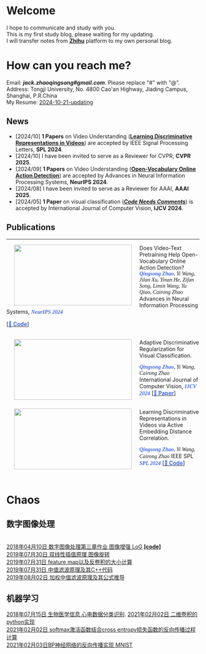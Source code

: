 # Welcome
I hope to communicate and study with you.
<br>This is my first study blog, please waiting for my updating. 
<br>I will transfer notes from [**Zhihu**](https://www.zhihu.com/people/zhao-qing-song-68-22/activities) platform to my own personal blog.

# How can you reach me?
Email: ***jack.zhaoqingsong#gmail.com***. Please replace "#" with "@". 
<br>Address: Tongji University, No. 4800 Cao'an Highway, Jiading Campus, Shanghai, P.R.China
<br>My Resume: [2024-10-21-updating](https://aicarrier.feishu.cn/wiki/GxWFwJwsQimlEmk2i6ycQTAVnsh?from=from_copylink)

## News
- [2024/10] **1 Papers** on Video Understanding ([**Learning Discriminative Representations in Videos**](https://github.com/ZQSIAT/AEDC)) are accepted by IEEE Signal Processing Letters, **SPL 2024**.
- [2024/10] I have been invited to serve as a Reviewer for CVPR, **CVPR 2025**.
- [2024/09] **1 Papers** on Video Understanding ([**Open-Vocabulary Online Action Detection**](https://github.com/OpenGVLab/OV-OAD)) are accepted by Advances in Neural Information Processing Systems, **NeurIPS 2024**.
- [2024/08] I have been invited to serve as a Reviewer for AAAI, **AAAI 2025**.
- [2024/05] **1 Paper** on visual classification ([***Code Needs Comments***](https://link.springer.com/article/10.1007/s11263-024-02080-0)) is accepted by International Journal of Computer Vision, **IJCV 2024**.


## Publications
<hr />
<img src="https://i.postimg.cc/4dMR8CCY/overall.png" width="307" height="158"   align="left" hspace="20" vspace="0"/>
Does Video-Text Pretraining Help Open-Vocabulary Online Action Detection?
<font face="Georgia"><I></I></font><font face="Georgia" color="RoyalBlue"><I><B>Qingsong Zhao</B></I></font><font face="Georgia"><I>, Yi Wang, Jilan Xu, Yinan He, Zifan Song, Limin Wang, Yu Qiao, Cairong Zhao</I></font>
Advances in Neural Information Processing Systems, <font face="Georgia" color="RoyalBlue"><I><B>NeurIPS 2024</B></I></font>

[[<font color="RoyalBlue"><B>📃 Code</B></font>]](https://github.com/OpenGVLab/OV-OAD)

<br>
<img src="https://i.postimg.cc/k5khG7FJ/ijcv-overall.png" width="307" height="158"   align="left" hspace="20" vspace="0"/>
Adaptive Discriminative Regularization for Visual Classification.

<font face="Georgia"><I></I></font>**<font face="Georgia" color="RoyalBlue"><I><B>Qingsong Zhao</B></I></font>**<font face="Georgia"><I>, Yi Wang, Cairong Zhao</I></font>
International Journal of Computer Vision, <font face="Georgia" color="RoyalBlue"><I><B>IJCV 2024</B></I></font>
[[<font color="RoyalBlue"><B>📃 Paper</B></font>]](https://arxiv.org/abs/2203.00833)

<br>
<img src="https://i.postimg.cc/Yq54dV34/aedc-overall.png" width="307" height="158"   align="left" hspace="20" vspace="0"/>
Learning Discriminative Representations in Videos via Active Embedding Distance Correlation.

<font face="Georgia"><I></I></font>**<font face="Georgia" color="RoyalBlue"><I><B>Qingsong Zhao</B></I></font>**<font face="Georgia"><I>, Yi Wang, Cairong Zhao</I></font>
IEEE SPL <font face="Georgia" color="RoyalBlue"><I><B>SPL 2024</B></I></font>
[[<font color="RoyalBlue"><B>📃 Code</B></font>]](https://github.com/ZQSIAT/AEDC)

<br>



# Chaos
## 数字图像处理
<br>[2018年04月10日 数字图像处理第三章作业 图像增强 LoG](https://zhuanlan.zhihu.com/p/35239779)
[**\[code\]**](https://github.com/ZQSIAT/blog_code/blob/master/DIP%20Chapter3%20image%20intensification/image_intensification.cpp)
<br>[2019年07月30日 双线性插值原理 图像旋转](https://note.youdao.com/share/?token=A70902EBA0E048FCA506853FE72C0AE1&gid=89870316)
<br>[2019年07月31日 feature map以及反卷积的大小计算](http://note.youdao.com/groupshare/?token=C74CA57A7DCA4FD391295628980DF651&gid=89870316)
<br>[2019年07月31日 中值滤波原理及其C++代码](http://note.youdao.com/groupshare/?token=76567AC7DAB54DEC804E0626E0380E32&gid=89870316)
<br>[2019年08月02日 加权中值滤波原理及其公式推导](https://note.youdao.com/share/?token=8FA3D0281A964C1BA3A6C71059284881&gid=89870316)
## 机器学习
[2018年07月15日 生物医学信息 心电数据分类识别](https://zhuanlan.zhihu.com/p/39771706).
[2021年02月02日 二维卷积的python实现](./docs/convolution.md)
<br>[2021年02月02日 softmax激活函数结合cross entropy损失函数的反向传播过程计算](http://note.youdao.com/groupshare/?token=60D47E0873964BFFB5982AFDF38B200F&gid=89870316)
<br>[2021年02月03日BP神经网络的反向传播实现 MNIST](http://note.youdao.com/groupshare/?token=8B3A2602C97549A3A5B565B8D6E6A51A&gid=89870316)









